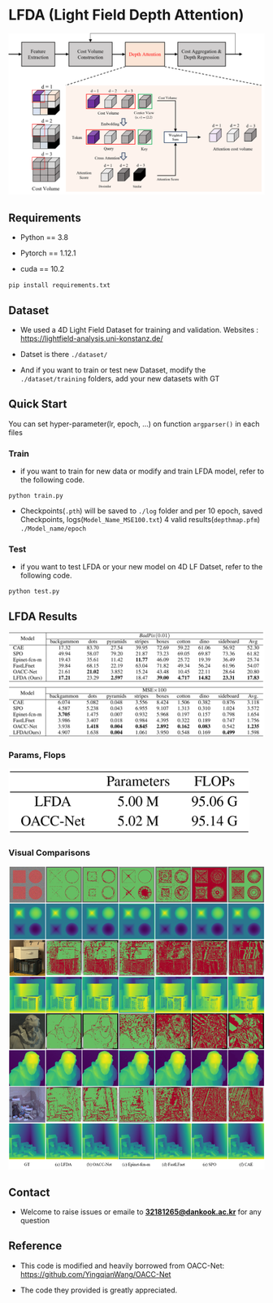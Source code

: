# LFDA (Light Field Depth Attention)
![architecture](./images/Model_architecture.png)

## Requirements

* Python == 3.8

+ Pytorch == 1.12.1

+ cuda == 10.2


`pip install requirements.txt`

## Dataset

+ We used a 4D Light Field Dataset for training and validation. Websites : https://lightfield-analysis.uni-konstanz.de/

+ Datset is there `./dataset/`

+ And if you want to train or test new Dataset, modify the `./dataset/training` folders, add your new datasets with GT

## Quick Start
You can set hyper-parameter(lr, epoch, ...) on function `argparser()` in each files
### Train

+ if you want to train for new data or modify and train LFDA model, refer to the following code.

```
python train.py
```

+ Checkpoints(`.pth`) will be saved to `./log` folder and per 10 epoch, saved Checkpoints, logs(`Model_Name_MSE100.txt`) 4 valid results(`depthmap.pfm`) `./Model_name/epoch`


### Test

+ if you want to test LFDA or your new model on 4D LF Datset, refer to the following code.

```
python test.py
```

## LFDA Results
![Metrics](./images/results.png)

### Params, Flops
<img src="./images/param_flops.png" width="475" height="130"/>

### Visual Comparisons
![Visualization_results](./images/visual_results.png)
## Contact

+ Welcome to raise issues or emaile to **32181265@dankook.ac.kr** for any question

## Reference

+ This code is modified and heavily borrowed from OACC-Net:
https://github.com/YingqianWang/OACC-Net

+ The code they provided is greatly appreciated.
